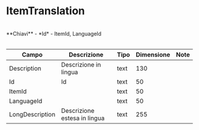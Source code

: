 # ItemTranslation

<br>
**Chiavi**
- *Id*
- ItemId, LanguageId
<br><br>

| Campo | Descrizione | Tipo | Dimensione | Note |
| --- | --- | --- | --- | --- |
| Description | Descrizione in lingua  | text | 130 |  |
| Id | Id | text | 50 |  |
| ItemId |  | text | 50 |  |
| LanguageId |  | text | 50 |  |
| LongDescription | Descrizione estesa in lingua | text | 255 |  |

